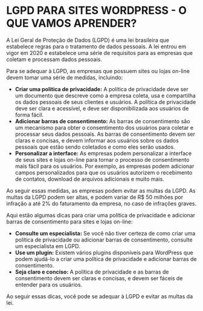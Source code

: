 # LGPD PARA SITES WORDPRESS - O QUE VAMOS APRENDER?
A Lei Geral de Proteção de Dados (LGPD) é uma lei brasileira que estabelece regras para o tratamento de dados pessoais. A lei entrou em vigor em 2020 e estabelece uma série de requisitos para as empresas que coletam e processam dados pessoais.

Para se adequar à LGPD, as empresas que possuem sites ou lojas on-line devem tomar uma série de medidas, incluindo:

* **Criar uma política de privacidade:** A política de privacidade deve ser um documento que descreve como a empresa coleta, usa e compartilha os dados pessoais de seus clientes e usuários. A política de privacidade deve ser clara e acessível, e deve ser disponibilizada aos usuários de forma fácil.
* **Adicionar barras de consentimento:** As barras de consentimento são um mecanismo para obter o consentimento dos usuários para coletar e processar seus dados pessoais. As barras de consentimento devem ser claras e concisas, e devem informar aos usuários sobre os dados pessoais que estão sendo coletados e como eles serão usados.
* **Personalizar a interface:** As empresas podem personalizar a interface de seus sites e lojas on-line para tornar o processo de consentimento mais fácil para os usuários. Por exemplo, as empresas podem adicionar campos personalizados para que os usuários autorizem o recebimento de contatos, download de arquivos adicionais e muito mais.

Ao seguir essas medidas, as empresas podem evitar as multas da LGPD. As multas da LGPD podem ser altas, e podem variar de R$ 50 milhões por infração a até 2% do faturamento da empresa, no caso de infrações graves.

Aqui estão algumas dicas para criar uma política de privacidade e adicionar barras de consentimento para sites e lojas on-line:

* **Consulte um especialista:** Se você não tiver certeza de como criar uma política de privacidade ou adicionar barras de consentimento, consulte um especialista em LGPD.
* **Use um plugin:** Existem vários plugins disponíveis para WordPress que podem ajudá-lo a criar uma política de privacidade e adicionar barras de consentimento.
* **Seja claro e conciso:** A política de privacidade e as barras de consentimento devem ser claras e concisas, e devem ser fáceis de entender para os usuários.

Ao seguir essas dicas, você pode se adequar à LGPD e evitar as multas da lei.